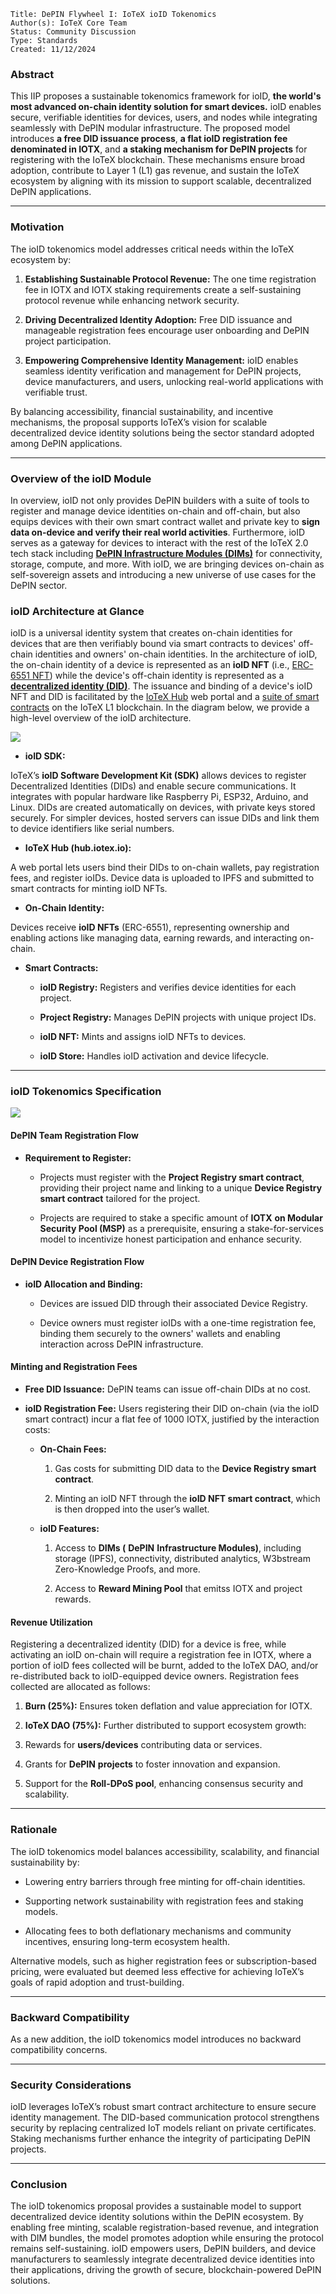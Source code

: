 ```
Title: DePIN Flywheel I: IoTeX ioID Tokenomics
Author(s): IoTeX Core Team
Status: Community Discussion
Type: Standards
Created: 11/12/2024
```


### Abstract

This IIP proposes a sustainable tokenomics framework for ioID, **the world's most advanced on-chain identity solution for smart devices.** ioID enables secure, verifiable identities for devices, users, and nodes while integrating seamlessly with DePIN modular infrastructure. The proposed model introduces **a free DID issuance process**, **a flat ioID registration fee denominated in IOTX**, and **a staking mechanism for DePIN projects** for registering with the IoTeX blockchain. These mechanisms ensure broad adoption, contribute to Layer 1 (L1) gas revenue, and sustain the IoTeX ecosystem by aligning with its mission to support scalable, decentralized DePIN applications.

---

### Motivation

The ioID tokenomics model addresses critical needs within the IoTeX ecosystem by:

1. **Establishing Sustainable Protocol Revenue:** The one time registration fee in IOTX and IOTX staking requirements create a self-sustaining protocol revenue while enhancing network security.

2. **Driving Decentralized Identity Adoption:** Free DID issuance and manageable registration fees encourage user onboarding and DePIN project participation.

3. **Empowering Comprehensive Identity Management:** ioID enables seamless identity verification and management for DePIN projects, device manufacturers, and users, unlocking real-world applications with verifiable trust.

By balancing accessibility, financial sustainability, and incentive mechanisms, the proposal supports IoTeX’s vision for scalable decentralized device identity solutions being the sector standard adopted among DePIN applications.

---

### Overview of the ioID Module

In overview, ioID not only provides DePIN builders with a suite of tools to register and manage device identities on-chain and off-chain, but also equips devices with their own smart contract wallet and private key to **sign data on-device and verify their real world activities**. Furthermore, ioID serves as a gateway for devices to interact with the rest of the IoTeX 2.0 tech stack including **[DePIN Infrastructure Modules (DIMs)](https://docs.iotex.io/depin-infra-modules-dim/dims-overview?ref=iotex.io)** for connectivity, storage, compute, and more. With ioID, we are bringing devices on-chain as self-sovereign assets and introducing a new universe of use cases for the DePIN sector.

### ioID Architecture at Glance

ioID is a universal identity system that creates on-chain identities for devices that are then verifiably bound via smart contracts to devices' off-chain identities and owners' on-chain identities. In the architecture of ioID, the on-chain identity of a device is represented as an **ioID NFT** (i.e., [ERC-6551 NFT](https://eips.ethereum.org/EIPS/eip-6551?ref=iotex.io)) while the device's off-chain identity is represented as a **[decentralized identity (DID)](https://www.w3.org/TR/did-core/?ref=iotex.io)**. The issuance and binding of a device's ioID NFT and DID is facilitated by the [IoTeX Hub](https://hub.iotex.io/?ref=iotex.io) web portal and a [suite of smart contracts](https://github.com/iotexproject/ioID-contracts?ref=iotex.io) on the IoTeX L1 blockchain. In the diagram below, we provide a high-level overview of the ioID architecture.

![](https://iotex.larksuite.com/space/api/box/stream/download/asynccode/?code=NjQ4NjFiZDI1ZjgyMjY5MmRlNmJhODlkNjIzZjA0Y2FfYm1IM3FvaEpDZjkxVDlWQnRkMTNENTlBUzg4c1VoRHBfVG9rZW46TEZiaGJ0c0g0b2UyU0d4OHBMcHVkajhPc0tkXzE3MzI3NDM3Nzk6MTczMjc0NzM3OV9WNA)

* **ioID SDK:**

IoTeX’s **ioID Software Development Kit (SDK)** allows devices to register Decentralized Identities (DIDs) and enable secure communications. It integrates with popular hardware like Raspberry Pi, ESP32, Arduino, and Linux. DIDs are created automatically on devices, with private keys stored securely. For simpler devices, hosted servers can issue DIDs and link them to device identifiers like serial numbers.

* **IoTeX Hub (hub.iotex.io):**

A web portal lets users bind their DIDs to on-chain wallets, pay registration fees, and register ioIDs. Device data is uploaded to IPFS and submitted to smart contracts for minting ioID NFTs.

* **On-Chain Identity:**

Devices receive **ioID NFTs** (ERC-6551), representing ownership and enabling actions like managing data, earning rewards, and interacting on-chain.

* **Smart Contracts:**

  * **ioID Registry:** Registers and verifies device identities for each project.

  * **Project Registry:** Manages DePIN projects with unique project IDs.

  * **ioID NFT:** Mints and assigns ioID NFTs to devices.

  * **ioID Store:** Handles ioID activation and device lifecycle.

---

### ioID Tokenomics Specification

![](https://iotex.larksuite.com/space/api/box/stream/download/asynccode/?code=MWViMGFjYTM0MmZjM2M3Nzc3ZmI2N2M4N2MyMjBmN2Jfa2pFTGQzQjhIRkxhb2ptNEpOeTdaM254QllKYXpVcjhfVG9rZW46VDUzemJiZDg4b0RhMHN4TWEyMnV2SVAxc1NjXzE3MzI3NDM3Nzk6MTczMjc0NzM3OV9WNA)

#### DePIN Team Registration Flow

* **Requirement to Register:**

  * Projects must register with the **Project Registry smart contract**, providing their project name and linking to a unique **Device Registry smart contract** tailored for the project.

  * Projects are required to stake a specific amount of **IOTX** **on Modular Security Pool (MSP)** as a prerequisite, ensuring a stake-for-services model to incentivize honest participation and enhance security.

#### DePIN Device Registration Flow

* **ioID Allocation and Binding:**

  * Devices are issued DID through their associated Device Registry.

  * Device owners must register ioIDs with a one-time registration fee, binding them securely to the owners' wallets and enabling interaction across DePIN infrastructure.

#### Minting and Registration Fees

* **Free DID Issuance:** DePIN teams can issue off-chain DIDs at no cost.

* **ioID Registration Fee:** Users registering their DID on-chain (via the ioID smart contract) incur a flat fee of 1000 IOTX, justified by the interaction costs:

  * **On-Chain Fees:**

    1. Gas costs for submitting DID data to the **Device Registry smart contract**.

    2. Minting an ioID NFT through the **ioID NFT smart contract**, which is then dropped into the user’s wallet.
  * **ioID Features:**

    1. Access to **DIMs (** **DePIN** **Infrastructure Modules)**, including storage (IPFS), connectivity, distributed analytics, W3bstream Zero-Knowledge Proofs, and more.

    2. Access to **Reward Mining Pool** that emitss IOTX and project rewards.

#### Revenue Utilization

Registering a decentralized identity (DID) for a device is free, while activating an ioID on-chain will require a registration fee in IOTX, where a portion of ioID fees collected will be burnt, added to the IoTeX DAO, and/or re-distributed back to ioID-equipped device owners. Registration fees collected are allocated as follows:

1. **Burn (25%):** Ensures token deflation and value appreciation for IOTX.

2. **IoTeX DAO (75%):** Further distributed to support ecosystem growth:

  1. Rewards for **users/devices** contributing data or services.

  2. Grants for **DePIN** **projects** to foster innovation and expansion.

  3. Support for the **Roll-DPoS pool**, enhancing consensus security and scalability.

---

### Rationale

The ioID tokenomics model balances accessibility, scalability, and financial sustainability by:

* Lowering entry barriers through free minting for off-chain identities.

* Supporting network sustainability with registration fees and staking models.

* Allocating fees to both deflationary mechanisms and community incentives, ensuring long-term ecosystem health.

Alternative models, such as higher registration fees or subscription-based pricing, were evaluated but deemed less effective for achieving IoTeX’s goals of rapid adoption and trust-building.

---

### Backward Compatibility

As a new addition, the ioID tokenomics model introduces no backward compatibility concerns.

---

### Security Considerations

ioID leverages IoTeX’s robust smart contract architecture to ensure secure identity management. The DID-based communication protocol strengthens security by replacing centralized IoT models reliant on private certificates. Staking mechanisms further enhance the integrity of participating DePIN projects.

---

### Conclusion

The ioID tokenomics proposal provides a sustainable model to support decentralized device identity solutions within the DePIN ecosystem. By enabling free minting, scalable registration-based revenue, and integration with DIM bundles, the model promotes adoption while ensuring the protocol remains self-sustaining. ioID empowers users, DePIN builders, and device manufacturers to seamlessly integrate decentralized device identities into their applications, driving the growth of secure, blockchain-powered DePIN solutions.
